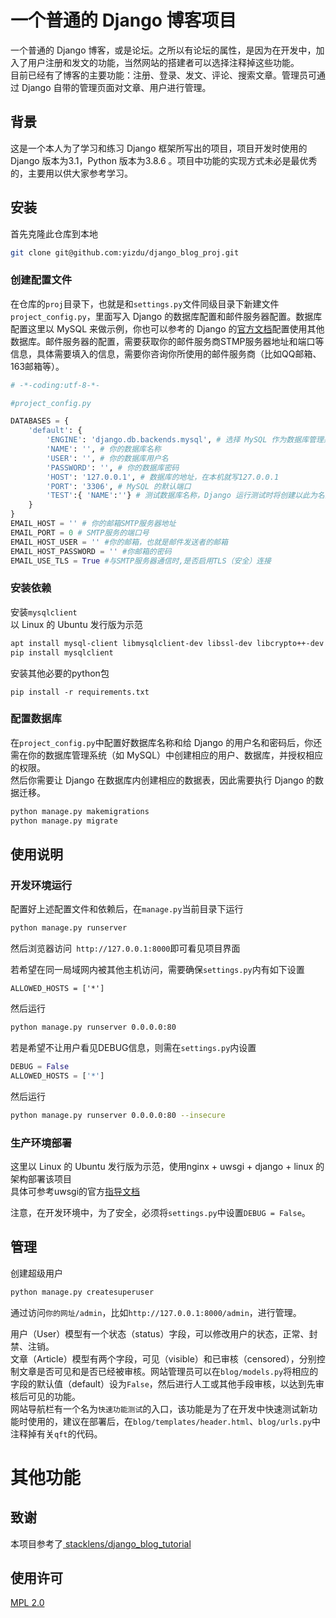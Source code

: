 # 一个普通的 Django 博客项目

一个普通的 Django 博客，或是论坛。之所以有论坛的属性，是因为在开发中，加入了用户注册和发文的功能，当然网站的搭建者可以选择注释掉这些功能。  
目前已经有了博客的主要功能：注册、登录、发文、评论、搜索文章。管理员可通过 Django 自带的管理页面对文章、用户进行管理。  

## 背景

这是一个本人为了学习和练习 Django 框架所写出的项目，项目开发时使用的 Django 版本为3.1，Python 版本为3.8.6 。项目中功能的实现方式未必是最优秀的，主要用以供大家参考学习。  

## 安装

首先克隆此仓库到本地  
```sh
git clone git@github.com:yizdu/django_blog_proj.git
```

### 创建配置文件

在仓库的`proj`目录下，也就是和`settings.py`文件同级目录下新建文件`project_config.py`，里面写入 Django 的数据库配置和邮件服务器配置。数据库配置这里以 MySQL 来做示例，你也可以参考的 Django 的[官方文档](https://docs.djangoproject.com/zh-hans/3.2/ref/settings/#databases)配置使用其他数据库。邮件服务器的配置，需要获取你的邮件服务商STMP服务器地址和端口等信息，具体需要填入的信息，需要你咨询你所使用的邮件服务商（比如QQ邮箱、163邮箱等）。  
```py
# -*-coding:utf-8-*-

#project_config.py

DATABASES = {
    'default': {
        'ENGINE': 'django.db.backends.mysql', # 选择 MySQL 作为数据库管理系统
        'NAME': '', # 你的数据库名称
        'USER': '', # 你的数据库用户名
        'PASSWORD': '', # 你的数据库密码
        'HOST': '127.0.0.1', # 数据库的地址，在本机就写127.0.0.1
        'PORT': '3306', # MySQL 的默认端口
        'TEST':{ 'NAME':''} # 测试数据库名称，Django 运行测试时将创建以此为名的临时数据库
    }
}
EMAIL_HOST = '' # 你的邮箱SMTP服务器地址
EMAIL_PORT = 0 # SMTP服务的端口号
EMAIL_HOST_USER = '' #你的邮箱，也就是邮件发送者的邮箱
EMAIL_HOST_PASSWORD = '' #你邮箱的密码
EMAIL_USE_TLS = True #与SMTP服务器通信时,是否启用TLS（安全）连接

```

### 安装依赖

安装`mysqlclient`  
以 Linux 的 Ubuntu 发行版为示范  
```sh
apt install mysql-client libmysqlclient-dev libssl-dev libcrypto++-dev 
pip install mysqlclient
```
安装其他必要的python包  
```
pip install -r requirements.txt
```

### 配置数据库

在`project_config.py`中配置好数据库名称和给 Django 的用户名和密码后，你还需在你的数据库管理系统（如 MySQL）中创建相应的用户、数据库，并授权相应的权限。  
然后你需要让 Django 在数据库内创建相应的数据表，因此需要执行 Django 的数据迁移。  
```sh
python manage.py makemigrations
python manage.py migrate
```

## 使用说明

### 开发环境运行

配置好上述配置文件和依赖后，在`manage.py`当前目录下运行  
```sh
python manage.py runserver
```
然后浏览器访问` http://127.0.0.1:8000`即可看见项目界面  

若希望在同一局域网内被其他主机访问，需要确保`settings.py`内有如下设置  
```
ALLOWED_HOSTS = ['*']
```
然后运行  
```sh
python manage.py runserver 0.0.0.0:80
```

若是希望不让用户看见DEBUG信息，则需在`settings.py`内设置  
```py
DEBUG = False
ALLOWED_HOSTS = ['*']
```

然后运行  
```sh
python manage.py runserver 0.0.0.0:80 --insecure
```

### 生产环境部署

这里以 Linux 的 Ubuntu 发行版为示范，使用nginx + uwsgi + django + linux 的架构部署该项目  
具体可参考uwsgi的官方[指导文档](https://uwsgi-docs.readthedocs.io/en/latest/tutorials/Django_and_nginx.html#setting-up-django-and-your-web-server-with-uwsgi-and-nginx)

注意，在开发环境中，为了安全，必须将`settings.py`中设置`DEBUG = False`。  

## 管理

创建超级用户  
```sh
python manage.py createsuperuser
```
通过访问`你的网址/admin`，比如`http://127.0.0.1:8000/admin`，进行管理。  

用户（User）模型有一个状态（status）字段，可以修改用户的状态，正常、封禁、注销。  
文章（Article）模型有两个字段，可见（visible）和已审核（censored），分别控制文章是否可见和是否已经被审核。网站管理员可以在`blog/models.py`将相应的字段的默认值（default）设为`False`，然后进行人工或其他手段审核，以达到先审核后可见的功能。  
网站导航栏有一个名为`快速功能测试`的入口，该功能是为了在开发中快速测试新功能时使用的，建议在部署后，在`blog/templates/header.html`、`blog/urls.py`中注释掉有关`qft`的代码。  

# 其他功能

## 致谢

本项目参考了[ stacklens/django_blog_tutorial ](https://github.com/stacklens/django_blog_tutorial)


## 使用许可

[MPL 2.0](LICENSE)
